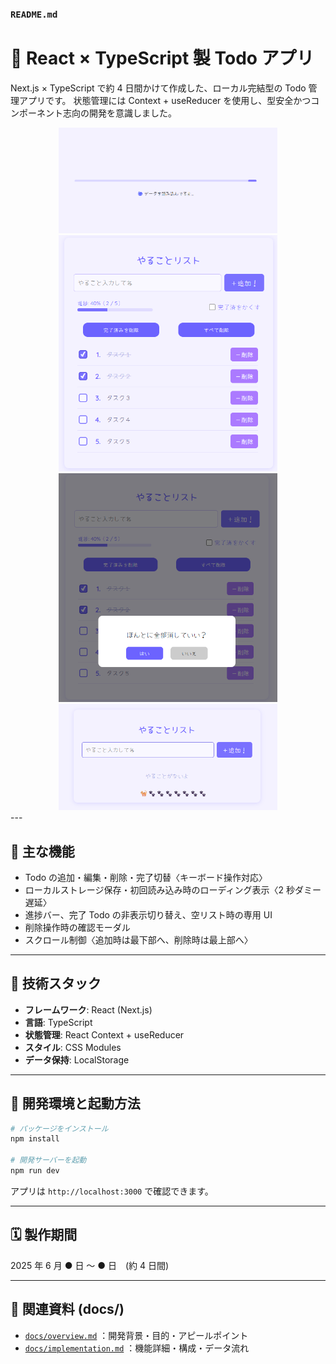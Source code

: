 ### `README.md`

# 📝 React × TypeScript 製 Todo アプリ

Next.js × TypeScript で約 4 日間かけて作成した、ローカル完結型の Todo 管理アプリです。
状態管理には Context + useReducer を使用し、型安全かつコンポーネント志向の開発を意識しました。

<div align="center">
<img src="./docs/loading-screen.png" width="350" />
<img src="./docs/app-overview.png" width="350" />
<img src="./docs/delete-all-modal.png" width="350" />
<img src="./docs/empty-task-list.png" width="350" />
</div>
---

## 🚀 主な機能

- Todo の追加・編集・削除・完了切替〈キーボード操作対応〉
- ローカルストレージ保存・初回読み込み時のローディング表示〈2 秒ダミー遅延〉
- 進捗バー、完了 Todo の非表示切り替え、空リスト時の専用 UI
- 削除操作時の確認モーダル
- スクロール制御〈追加時は最下部へ、削除時は最上部へ〉

---

## 🧠 技術スタック

- **フレームワーク**: React (Next.js)
- **言語**: TypeScript
- **状態管理**: React Context + useReducer
- **スタイル**: CSS Modules
- **データ保持**: LocalStorage

---

## 🔧 開発環境と起動方法

```bash
# パッケージをインストール
npm install

# 開発サーバーを起動
npm run dev
```

アプリは `http://localhost:3000` で確認できます。

---

## 🗓️ 製作期間

2025 年 6 月 ● 日 ～ ● 日　(約 4 日間)

---

## 📁 関連資料 (docs/)

- [`docs/overview.md`](./docs/overview.md) ：開発背景・目的・アピールポイント
- [`docs/implementation.md`](./docs/implementation.md) ：機能詳細・構成・データ流れ
